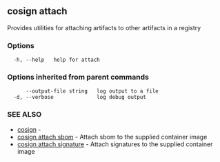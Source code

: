 ## cosign attach

Provides utilities for attaching artifacts to other artifacts in a registry

### Options

```
  -h, --help   help for attach
```

### Options inherited from parent commands

```
      --output-file string   log output to a file
  -d, --verbose              log debug output
```

### SEE ALSO

* [cosign](cosign.md)	 - 
* [cosign attach sbom](cosign_attach_sbom.md)	 - Attach sbom to the supplied container image
* [cosign attach signature](cosign_attach_signature.md)	 - Attach signatures to the supplied container image

